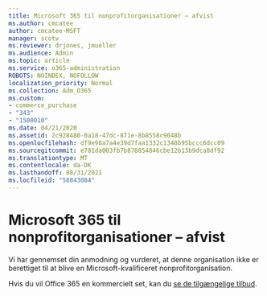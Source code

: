 ```yaml
---
title: Microsoft 365 til nonprofitorganisationer – afvist
ms.author: cmcatee
author: cmcatee-MSFT
manager: scotv
ms.reviewer: drjones, jmueller
ms.audience: Admin
ms.topic: article
ms.service: o365-administration
ROBOTS: NOINDEX, NOFOLLOW
localization_priority: Normal
ms.collection: Adm_O365
ms.custom:
- commerce_purchase
- "343"
- "1500010"
ms.date: 04/21/2020
ms.assetid: 2c928480-0a18-47dc-871e-8b8558c9048b
ms.openlocfilehash: df9e98a7a4e39d7faa1332c1348b95bccc6dcc09
ms.sourcegitcommit: e781da003fb7b878854846cbe12b13b9dca8df92
ms.translationtype: MT
ms.contentlocale: da-DK
ms.lasthandoff: 08/31/2021
ms.locfileid: "58843084"
---
```

# <a name="microsoft-365-for-nonprofits---declined"></a>Microsoft 365 til nonprofitorganisationer – afvist

Vi har gennemset din anmodning og vurderet, at denne organisation ikke er berettiget til at blive en Microsoft-kvalificeret nonprofitorganisation.
  
Hvis du vil Office 365 en kommercielt set, kan du [se de tilgængelige tilbud](https://portal.office.com/AdminPortal/Home).
